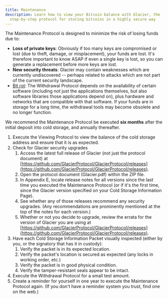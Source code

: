```yaml
---
title: Maintenance
description: Learn how to view your Bitcoin balance with Glacier, the
  step-by-step protocol for storing bitcoins in a highly secure way
---
```


The Maintenance Protocol is designed to minimize the risk of losing funds due to:

* **Loss of private keys**: Obviously if too many keys are compromised or lost
(due to theft, damage, or misplacement), your funds are lost. It's therefore
important to know ASAP if even a single key is lost, so you can generate a
replacement before more keys are lost.
* **New security threats**: Glacier may contain weaknesses which are currently
undiscovered -- perhaps related to attacks which are not part of the current
security landscape.
* [Bit rot](https://en.wikipedia.org/wiki/Software_rot):
The Withdrawal Protocol depends on the availability of certain software
(including not just the applications themselves, but also software libraries
those applications depend on), plus hardware and networks that are compatible
with that software. If your funds are in storage for a long time, the
withdrawal tools may become obsolete and no longer function.

We recommend the Maintenance Protocol be executed **six months** after the
initial deposit into cold storage, and annually thereafter.

1. Execute the Viewing Protocol to view the balance of the
<span class="warning">cold storage address</span> and ensure that it is as
expected.
2. Check for Glacier security upgrades
    1. Access the latest full release of Glacier (not just the protocol
    document) at
    [https://github.com/GlacierProtocol/GlacierProtocol/releases](https://github.com/GlacierProtocol/GlacierProtocol/releases).
    2. Open the protocol document (Glacier.pdf) within the ZIP file.
    3. In Appendix E, locate release notes for all versions since the last time
    you executed the Maintenance Protocol (or if it's the first time, since the
    Glacier version specified on your
    <span class="warning">Cold Storage Information Page</span>).
    4. See whether any of those releases recommend any security upgrades. (Any recommendations are prominently mentioned at the top of the notes for each version.)
    5. Whether or not you decide to upgrade, review the errata for the version
    of Glacier you are using at
    [https://github.com/GlacierProtocol/GlacierProtocol/releases](https://github.com/GlacierProtocol/GlacierProtocol/releases).
3. Have each <span class="danger">Cold Storage Information Packet</span>
visually inspected (either by you, or the signatory that has it in custody):
    1. Verify the packet is in its expected location.
    2. Verify the packet's location is secured as expected (any locks in
    working order, etc.)
    3. Verify the packet is in good physical condition.
    4. Verify the tamper-resistant seals appear to be intact.
4. Execute the Withdrawal Protocol for a small test amount.
5. Create a reminder for yourself in one year to execute the Maintenance
Protocol again. (If you don't have a reminder system you trust, find one
on the web.)
